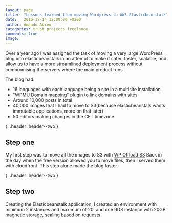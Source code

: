 ```yaml
---
layout: page
title:  "Lessons learned from moving Wordpress to AWS Elasticbeanstalk"
date:   2016-12-14 12:00:00 +0200
author: Amando Abreu
categories: trust projects freelance
comments: true
image:
---
```

Over a year ago I was assigned the task of moving a very large WordPress blog into elasticbeanstalk in an attempt to make it safer, faster, scalable, and allow us to have a more streamlined deployment process without compromising the servers where the main product runs.

The blog had:
- 16 languages with each language being a site in a multisite installation
- "WPMU Domain mapping" plugin to link domains with sites
- Around 10,000 posts in total
- 40,000 images that I had to move to S3(because elasticbeanstalk wants immutable applications, more on that later)
- 50 editors making changes in the CET timezone

{: .header .header--two }
## Step one

My first step was to move all the images to S3 with [WP Offload S3](https://deliciousbrains.com/wp-offload-s3/) Back in the day when the free version allowed you to move files, then I served them with cloudfront. This step alone made the blog faster.

{: .header .header--two }
## Step two

Creating the Elasticbeanstalk application, I created an environment with minimum 2 instances and maximum of 20, and one RDS instance with 20GB magnetic storage, scaling based on requests